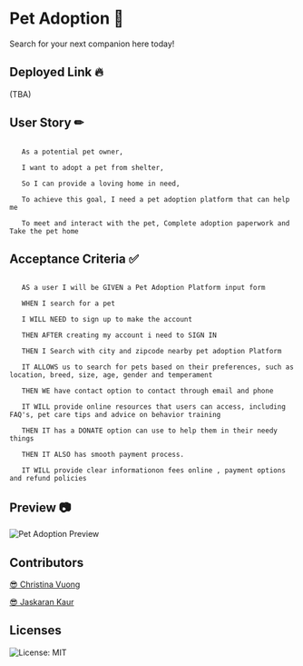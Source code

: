 # Pet Adoption 🐾
Search for your next companion here today!

## Deployed Link 🔥
(TBA)

## User Story  ✏
```As a Potential pet owner

   As a potential pet owner, 
   
   I want to adopt a pet from shelter, 
   
   So I can provide a loving home in need,
   
   To achieve this goal, I need a pet adoption platform that can help me 
   
   To meet and interact with the pet, Complete adoption paperwork and Take the pet home

```

## Acceptance Criteria ✅
```AS a user GIVEN A Pet Adoption Platform input form

   AS a user I will be GIVEN a Pet Adoption Platform input form
   
   WHEN I search for a pet
 
   I WILL NEED to sign up to make the account
   
   THEN AFTER creating my account i need to SIGN IN
   
   THEN I Search with city and zipcode nearby pet adoption Platform
   
   IT ALLOWS us to search for pets based on their preferences, such as location, breed, size, age, gender and temperament
   
   THEN WE have contact option to contact through email and phone
   
   IT WILL provide online resources that users can access, including FAQ's, pet care tips and advice on behavior training
   
   THEN IT has a DONATE option can use to help them in their needy things
   
   THEN IT ALSO has smooth payment process. 
   
   IT WILL provide clear informationon fees online , payment options and refund policies

```

## Preview  📷
![Pet Adoption Preview](https://github.com/ccvuong/pet-adoption/assets/116984891/8552b614-b504-4da6-8eab-aebbb6407882)

## Contributors
[😎 Christina Vuong ](https://github.com/ccvuong)

[😎 Jaskaran Kaur](https://github.com/jaskaur91)

## Licenses
![License: MIT](https://img.shields.io/badge/License-MIT-yellow.svg)

